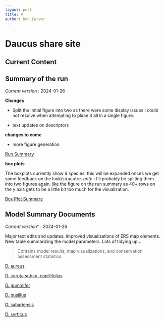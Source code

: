 ```yaml
---
layout: post
title: #
author: Dan Carver
---
```


# Daucus share site

## Current Content

## Summary of the run
*Current version* : 2024-01-26


**Changes**

- Split the initial figure into two as there were some display issues I could not resolve when attempting to place it all in a single figure. 

- text updates on descriptors 

**changes to come** 

- more figure generation



<a href="https://geospatialcentroid.github.io/Daucus/run20240104_Summary.html" target="_blank">Run Summary</a>


**box plots**

The boxplots currently show 6 species. this will be expanded onces we get some feedback on the look/strucutre.
*note* : I'll probably be spliting them into two figures again, like the figure on the run summary as 40+ rows on the y axis gets to be a little bit too much for the visualization.

<a href="https://geospatialcentroid.github.io/Daucus/run20240104_boxPlotSummary.html" target="_blank">Box Plot Summary</a>



## Model Summary Documents



*Current version** : 2024-01-26

Major text edits and updates. Improved visualizations of ERS map elements. New table summarizing the model parameters. Lots of tidying up...

> Contains model results, map visualizations, and conservation assessment statistics

<a href="https://geospatialcentroid.github.io/Daucus/Daucus_aureus_Summary.html" target="_blank">D. aureus</a>

<a href="https://geospatialcentroid.github.io/Daucus/Daucus_carota_subsp._capillifolius_Summary.html" target="_blank">D. carota subsp. capillifolius</a>

<a href="https://geospatialcentroid.github.io/Daucus/Daucus_carota_subsp._gummifer_Summary.html" target="_blank">D. gummifer</a>

<a href="https://geospatialcentroid.github.io/Daucus/Daucus_pusillus_Summary.html" target="_blank">D. pusillus</a>

<a href="https://geospatialcentroid.github.io/Daucus/Daucus_sahariensis_Summary.html" target="_blank">D. sahariensis</a>

<a href="https://geospatialcentroid.github.io/Daucus/Daucus_syrticus_Summary.html" target="_blank">D. syrticus</a>
